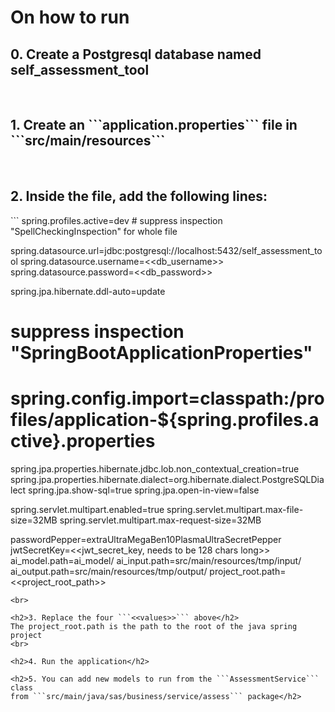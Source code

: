 <h1>On how to run</h1>

<h2>0. Create a Postgresql database named self_assessment_tool</h2><br>

<h2>1. Create an ```application.properties``` file in ```src/main/resources```</h2><br>

<h2>2. Inside the file, add the following lines:</h2>
```
spring.profiles.active=dev
# suppress inspection "SpellCheckingInspection" for whole file

spring.datasource.url=jdbc:postgresql://localhost:5432/self_assessment_tool
spring.datasource.username=<<db_username>>
spring.datasource.password=<<db_password>>


spring.jpa.hibernate.ddl-auto=update

# suppress inspection "SpringBootApplicationProperties"
# spring.config.import=classpath:/profiles/application-${spring.profiles.active}.properties


spring.jpa.properties.hibernate.jdbc.lob.non_contextual_creation=true
spring.jpa.properties.hibernate.dialect=org.hibernate.dialect.PostgreSQLDialect
spring.jpa.show-sql=true
spring.jpa.open-in-view=false

spring.servlet.multipart.enabled=true
spring.servlet.multipart.max-file-size=32MB
spring.servlet.multipart.max-request-size=32MB

passwordPepper=extraUltraMegaBen10PlasmaUltraSecretPepper
jwtSecretKey=<<jwt_secret_key, needs to be 128 chars long>>
ai_model.path=ai_model/
ai_input.path=src/main/resources/tmp/input/
ai_output.path=src/main/resources/tmp/output/
project_root.path=<<project_root_path>>
```
<br>

<h2>3. Replace the four ```<<values>>``` above</h2>
The project_root.path is the path to the root of the java spring project
<br>

<h2>4. Run the application</h2>

<h2>5. You can add new models to run from the ```AssessmentService``` class 
from ```src/main/java/sas/business/service/assess``` package</h2>